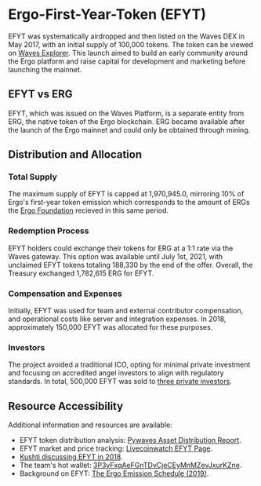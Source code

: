 # Ergo-First-Year-Token (EFYT)

EFYT was systematically airdropped and then listed on the Waves DEX in May 2017, with an initial supply of 100,000 tokens. The token can be viewed on [Waves Explorer](https://wavesexplorer.com/assets/725Yv9oceWsB4GsYwyy4A52kEwyVrL5avubkeChSnL46?search=725Yv9oceWsB4GsYwyy4A52kEwyVrL5avubkeChSnL46). This launch aimed to build an early community around the Ergo platform and raise capital for development and marketing before launching the mainnet.

## EFYT vs ERG

EFYT, which was issued on the Waves Platform, is a separate entity from ERG, the native token of the Ergo blockchain. ERG became available after the launch of the Ergo mainnet and could only be obtained through mining.

## Distribution and Allocation

### Total Supply

The maximum supply of EFYT is capped at 1,970,945.0, mirroring 10% of Ergo's first-year token emission which corresponds to the amount of ERGs the [Ergo Foundation](ergo-foundation-2022.md) recieved in this same period.

### Redemption Process



EFYT holders could exchange their tokens for ERG at a 1:1 rate via the Waves gateway. This option was available until July 1st, 2021, with unclaimed EFYT tokens totaling 188,330 by the end of the offer. Overall, the Treasury exchanged 1,782,615 ERG for EFYT. 

### Compensation and Expenses

Initially, EFYT was used for team and external contributor compensation, and operational costs like server and integration expenses. In 2018, approximately 150,000 EFYT was allocated for these purposes.

### Investors

The project avoided a traditional ICO, opting for minimal private investment and focusing on accredited angel investors to align with regulatory standards. In total, 500,000 EFYT was sold to [three private investors](https://t.me/ergoplatform/3354).

## Resource Accessibility

Additional information and resources are available:

- EFYT token distribution analysis: [Pywaves Asset Distribution Report](http://pywaves.org/assets/725Yv9oceWsB4GsYwyy4A52kEwyVrL5avubkeChSnL46).
- EFYT market and price tracking: [Livecoinwatch EFYT Page](https://www.livecoinwatch.com/price/ErgoFirstYearToken-EFYT).
- [Kushti discussing EFYT in 2018](https://t.me/ergoplatform/3354).
- The team's hot wallet: [3P3yFxqAeFGnTDvCjeCEyMnMZevJxurKZne](https://wavesexplorer.com/assets/3P3yFxqAeFGnTDvCjeCEyMnMZevJxurKZne).
- Background on EFYT: [The Ergo Emission Schedule (2019)](https://ergoplatform.org/en/blog/2019_05_20-curve/).